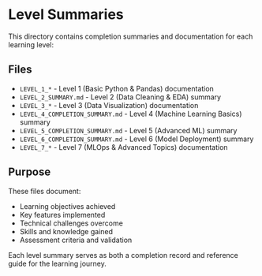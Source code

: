 # Level Summaries

This directory contains completion summaries and documentation for each learning level:

## Files

- `LEVEL_1_*` - Level 1 (Basic Python & Pandas) documentation
- `LEVEL_2_SUMMARY.md` - Level 2 (Data Cleaning & EDA) summary
- `LEVEL_3_*` - Level 3 (Data Visualization) documentation
- `LEVEL_4_COMPLETION_SUMMARY.md` - Level 4 (Machine Learning Basics) summary
- `LEVEL_5_COMPLETION_SUMMARY.md` - Level 5 (Advanced ML) summary
- `LEVEL_6_COMPLETION_SUMMARY.md` - Level 6 (Model Deployment) summary
- `LEVEL_7_*` - Level 7 (MLOps & Advanced Topics) documentation

## Purpose

These files document:

- Learning objectives achieved
- Key features implemented
- Technical challenges overcome
- Skills and knowledge gained
- Assessment criteria and validation

Each level summary serves as both a completion record and reference guide for the learning journey.
